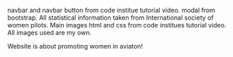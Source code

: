 navbar and navbar button from code institue tutorial video.
modal from bootstrap.
All statistical information taken from International society of women pilots.
Main images html and css from code institues tutorial video.
All images used are my own.

Website is about promoting women in aviaton!